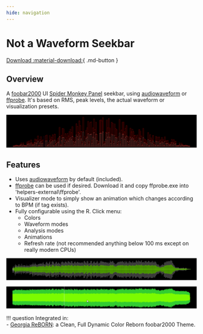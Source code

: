 ```yaml
---
hide: navigation
---
```


# Not a Waveform Seekbar

[Download :material-download:](https://github.com/regorxxx/Not-A-Waveform-Seekbar-SMP){ .md-button }

## Overview

A [foobar2000](https://www.foobar2000.org/) UI [Spider Monkey Panel](https://theqwertiest.github.io/foo_spider_monkey_panel/)
 seekbar, using [audiowaveform](https://github.com/bbc/audiowaveform) or [ffprobe](https://ffmpeg.org/ffprobe.html).
 It's based on RMS, peak levels, the actual waveform or visualization presets.

![Seekbar with visualizer](../images/sk_visualizer.gif)

## Features
- Uses [audiowaveform](https://github.com/bbc/audiowaveform) by default (included).
- [ffprobe](https://ffmpeg.org/download.html) can be used if desired. Download it and copy ffprobe.exe into 'helpers-external\ffprobe\'.
- Visualizer mode to simply show an animation which changes according to BPM (if tag exists).
- Fully configurable using the R. Click menu:
	- Colors
	- Waveform modes
	- Analysis modes
	- Animations
	- Refresh rate (not recommended anything below 100 ms except on really modern CPUs)

![Seekbar with audiowaveform](../images/sk_01.gif)

![Seekbar with ffprobe](../images/sk_02.gif)

!!! question
	Integrated in:  
	-  [Georgia ReBORN](https://github.com/TT-ReBORN/Georgia-ReBORN): a Clean, Full Dynamic Color Reborn foobar2000 Theme.